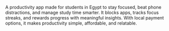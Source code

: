 A productivity app made for students in Egypt to stay focused, beat phone distractions, and manage study time smarter. It blocks apps, tracks focus streaks, and rewards progress with meaningful insights. With local payment options, it makes productivity simple, affordable, and relatable. 
